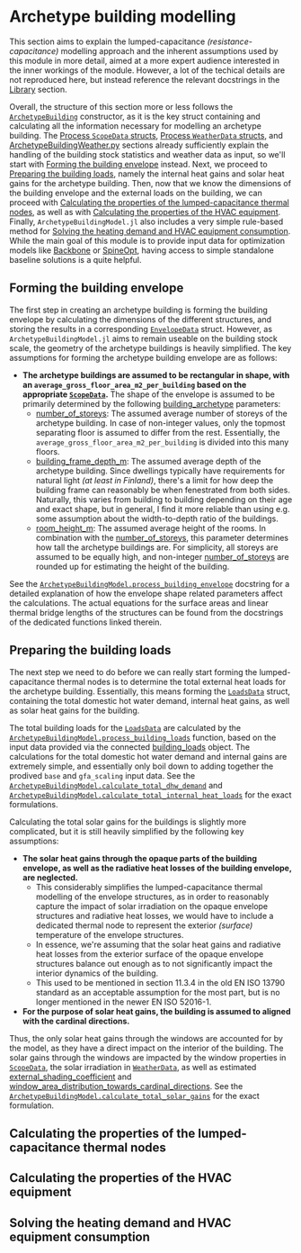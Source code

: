 # Archetype building modelling

This section aims to explain the lumped-capacitance *(resistance-capacitance)*
modelling approach and the inherent assumptions used by this module in more detail,
aimed at a more expert audience interested in the inner workings of the module.
However, a lot of the techical details are not reproduced here,
but instead reference the relevant docstrings in the [Library](@ref) section.

Overall, the structure of this section more or less follows the
[`ArchetypeBuilding`](@ref) constructor,
as it is the key struct containing and calculating all the information 
necessary for modelling an archetype building.
The [Process `ScopeData` structs](@ref), [Process `WeatherData` structs](@ref),
and [ArchetypeBuildingWeather.py](@ref) sections already sufficiently explain
the handling of the building stock statistics and weather data as input,
so we'll start with [Forming the building envelope](@ref) instead.
Next, we proceed to [Preparing the building loads](@ref),
namely the internal heat gains and solar heat gains for the archetype building.
Then, now that we know the dimensions of the building envelope and the
external loads on the building, we can proceed with
[Calculating the properties of the lumped-capacitance thermal nodes](@ref),
as well as with [Calculating the properties of the HVAC equipment](@ref).
Finally, `ArchetypeBuildingModel.jl` also includes a very simple rule-based
method for [Solving the heating demand and HVAC equipment consumption](@ref).
While the main goal of this module is to provide input data for optimization
models like [Backbone](https://cris.vtt.fi/en/publications/backbone) or
[SpineOpt](https://github.com/Spine-project/SpineOpt.jl),
having access to simple standalone baseline solutions is a quite helpful.


## Forming the building envelope

The first step in creating an archetype building is forming the building
envelope by calculating the dimensions of the different structures,
and storing the results in a corresponding [`EnvelopeData`](@ref) struct.
However, as `ArchetypeBuildingModel.jl` aims to remain useable on the building
stock scale, the geometry of the archetype buildings is heavily simplified.
The key assumptions for forming the archetype building envelope are as follows:

- **The archetype buildings are assumed to be rectangular in shape, with an `average_gross_floor_area_m2_per_building` based on the appropriate [`ScopeData`](@ref).** The shape of the envelope is assumed to be primarily determined by the following [building\_archetype](@ref) parameters:
    - [number\_of\_storeys](@ref): The assumed average number of storeys of the archetype building. In case of non-integer values, only the topmost separating floor is assumed to differ from the rest. Essentially, the `average_gross_floor_area_m2_per_building` is divided into this many floors.
    - [building\_frame\_depth\_m](@ref): The assumed average depth of the archetype building. Since dwellings typically have requirements for natural light *(at least in Finland)*, there's a limit for how deep the building frame can reasonably be when fenestrated from both sides. Naturally, this varies from building to building depending on their age and exact shape, but in general, I find it more reliable than using e.g. some assumption about the width-to-depth ratio of the buildings.
    - [room\_height\_m](@ref): The assumed average height of the rooms. In combination with the [number\_of\_storeys](@ref), this parameter determines how tall the archetype buildings are. For simplicity, all storeys are assumed to be equally high, and non-integer [number\_of\_storeys](@ref) are rounded up for estimating the height of the building.

See the [`ArchetypeBuildingModel.process_building_envelope`](@ref) docstring
for a detailed explanation of how the envelope shape related parameters
affect the calculations.
The actual equations for the surface areas and linear thermal
bridge lengths of the structures can be found from the docstrings of the
dedicated functions linked therein.


## Preparing the building loads

The next step we need to do before we can really start forming
the lumped-capacitance thermal nodes is to determine the total external heat
loads for the archetype building.
Essentially, this means forming the [`LoadsData`](@ref) struct,
containing the total domestic hot water demand, internal heat gains,
as well as solar heat gains for the building.

The total building loads for the [`LoadsData`](@ref) are calculated by the
[`ArchetypeBuildingModel.process_building_loads`](@ref) function,
based on the input data provided via the connected [building\_loads](@ref) object.
The calculations for the total domestic hot water demand and internal gains
are extremely simple, and essentially only boil down to adding together
the prodived `base` and `gfa_scaling` input data.
See the [`ArchetypeBuildingModel.calculate_total_dhw_demand`](@ref)
and [`ArchetypeBuildingModel.calculate_total_internal_heat_loads`](@ref)
for the exact formulations.

Calculating the total solar gains for the buildings is slightly more complicated,
but it is still heavily simplified by the following key assumptions:

- **The solar heat gains through the opaque parts of the building envelope, as well as the radiative heat losses of the building envelope, are neglected.**
    - This considerably simplifies the lumped-capacitance thermal modelling of the envelope structures, as in order to reasonably capture the impact of solar irradiation on the opaque envelope structures and radiative heat losses, we would have to include a dedicated thermal node to represent the exterior *(surface)* temperature of the envelope structures.
    - In essence, we're assuming that the solar heat gains and radiative heat losses from the exterior surface of the opaque envelope structures balance out enough as to not significantly impact the interior dynamics of the building.
    - This used to be mentioned in section 11.3.4 in the old EN ISO 13790 standard as an acceptable assumption for the most part, but is no longer mentioned in the newer EN ISO 52016-1.
- **For the purpose of solar heat gains, the building is assumed to aligned with the cardinal directions.**

Thus, the only solar heat gains through the windows are accounted for by the model,
as they have a direct impact on the interior of the building.
The solar gains through the windows are impacted by the window properties in
[`ScopeData`](@ref), the solar irradiation in [`WeatherData`](@ref),
as well as estimated [external\_shading\_coefficient](@ref) and
[window\_area\_distribution\_towards\_cardinal\_directions](@ref).
See the [`ArchetypeBuildingModel.calculate_total_solar_gains`](@ref)
for the exact formulation.


## Calculating the properties of the lumped-capacitance thermal nodes


## Calculating the properties of the HVAC equipment


## Solving the heating demand and HVAC equipment consumption